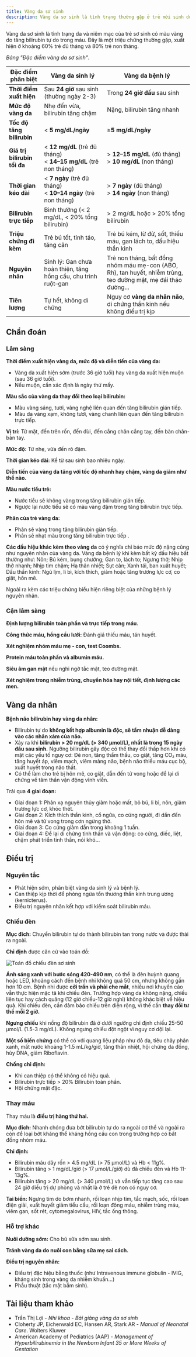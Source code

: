 ```yaml
---
title: Vàng da sơ sinh
description: Vàng da sơ sinh là tình trạng thường gặp ở trẻ mới sinh do tăng bilirubin máu, có thể sinh lý hoặc bệnh lý.
---
```


Vàng da sơ sinh là tình trạng da và niêm mạc của trẻ sơ sinh có màu vàng do tăng bilirubin tự do trong máu. Đây là một triệu chứng thường gặp, xuất hiện ở khoảng 60% trẻ đủ tháng và 80% trẻ non tháng.

_Bảng "Đặc điểm vàng da sơ sinh"_.

| Đặc điểm phân biệt           | Vàng da sinh lý                                                      | Vàng da bệnh lý                                                                                                |
| ---------------------------- | -------------------------------------------------------------------- | -------------------------------------------------------------------------------------------------------------- |
| **Thời điểm xuất hiện**      | Sau **24 giờ** sau sinh (thường ngày 2-3)                            | Trong **24 giờ đầu** sau sinh                                                                                  |
| **Mức độ vàng da**           | Nhẹ đến vừa, bilirubin tăng chậm                                     | Nặng, bilirubin tăng nhanh                                                                                     |
| **Tốc độ tăng bilirubin**    | < **5 mg/dL/ngày**                                                   | ≥**5 mg/dL/ngày**                                                                                              |
| **Giá trị bilirubin tối đa** | < **12 mg/dL** (trẻ đủ tháng) <br> < **14–15 mg/dL** (trẻ non tháng) | > **12–15 mg/dL** (đủ tháng) <br> > **10 mg/dL** (non tháng)                                                   |
| **Thời gian kéo dài**        | < **7 ngày** (trẻ đủ tháng) <br> < **10–14 ngày** (trẻ non tháng)    | > **7 ngày** (đủ tháng) <br> > **14 ngày** (non tháng)                                                         |
| **Bilirubin trực tiếp**      | Bình thường (< 2 mg/dL, < 20% tổng bilirubin)                        | > 2 mg/dL hoặc > 20% tổng bilirubin                                                                            |
| **Triệu chứng đi kèm**       | Trẻ bú tốt, tỉnh táo, tăng cân                                       | Trẻ bú kém, lừ đừ, sốt, thiếu máu, gan lách to, dấu hiệu thần kinh                                             |
| **Nguyên nhân**              | Sinh lý: Gan chưa hoàn thiện, tăng hồng cầu, chu trình ruột–gan      | Trẻ non tháng, bất đồng nhóm máu mẹ-con (ABO, Rh), tan huyết, nhiễm trùng, teo đường mật, mẹ đái tháo đường... |
| **Tiên lượng**               | Tự hết, không di chứng                                               | Nguy cơ **vàng da nhân não**, di chứng thần kinh nếu không điều trị kịp                                        |

## Chẩn đoán

### Lâm sàng

**Thời điểm xuất hiện vàng da, mức độ và diễn tiến của vàng da:**

- Vàng da xuất hiện sớm (trước 36 giờ tuổi) hay vàng da xuất hiện muộn (sau 36 giờ tuổi).
- Nếu muộn, cần xác định là ngày thứ mấy.

**Màu sắc của vàng da thay đổi theo loại bilirubin:**

- Màu vàng sáng, tươi, vàng nghệ liên quan đến tăng bilirubin gián tiếp.
- Màu da vàng xạm, không tươi, vàng chanh liên quan đến tăng bilirubin trực tiếp.

**Vị trí:** Từ mặt, đến trên rốn, đến đùi, đến cẳng chân cẳng tay, đến bàn chân-bàn tay.

**Mức độ:** Từ nhẹ, vừa đến rõ đậm.

**Thời gian kéo dài:** Kể từ sau sinh bao nhiêu ngày.

**Diễn tiến của vàng da tăng với tốc độ nhanh hay chậm, vàng da giảm như thế nào.**

**Màu nước tiểu trẻ:**

- Nước tiểu sẽ không vàng trong tăng bilirubin gián tiếp.
- Ngược lại nước tiểu sẽ có màu vàng đậm trong tăng bilirubin trực tiếp.

**Phân của trẻ vàng da:**

- Phân sẽ vàng trong tăng bilirubin gián tiếp.
- Phân sẽ nhạt màu trong tăng bilirubin trực tiếp .

**Các dấu hiệu khác kèm theo vàng da** có ý nghĩa chỉ báo mức độ nặng cũng như nguyên nhân của vàng da. Vàng da bệnh lý khi kèm bất kỳ dấu hiệu bất thường như: Nôn; Bú kém, bụng chướng; Gan to, lách to; Ngưng thở; Nhịp thở nhanh; Nhịp tim chậm; Hạ thân nhiệt; Sụt cân; Xanh tái, ban xuất huyết; Dấu thần kinh: Ngủ lịm, li bì, kích thích, giảm hoặc tăng trương lực cơ, co giật, hôn mê.

Ngoài ra kèm các triệu chứng biểu hiện riêng biệt của những bệnh lý nguyên nhân.

### Cận lâm sàng

**Định lượng bilirubin toàn phần và trực tiếp trong máu.**

**Công thức máu, hồng cầu lưới:** Đánh giá thiếu máu, tán huyết.

**Xét nghiệm nhóm máu mẹ - con, test Coombs.**

**Protein máu toàn phần và albumin máu.**

**Siêu âm gan mật** nếu nghi ngờ tắc mật, teo đường mật.

**Xét nghiệm trong nhiễm trùng, chuyển hóa hay nội tiết, định lượng các men.**

## Vàng da nhân

**Bệnh não bilirubin hay vàng da nhân:**

- Bilirubin tự do **không kết hợp albumin là độc, sẽ tẩm nhuận dễ dàng vào các nhân xám của não.**
- Xảy ra khi **bilirubin > 20 mg/dL (> 340 µmol/L), nhất là trong 15 ngày đầu sau sinh.** Ngưỡng bilirubin gây độc có thể thay đổi thấp hơn khi có mặt các yếu tố nguy cơ: Đẻ non, tăng thẩm thấu, co giật, tăng CO₂ máu, tăng huyết áp, viêm mạch, viêm màng não, bệnh não thiếu máu cục bộ, xuất huyết trong não thất.
- Có thể làm cho trẻ bị hôn mê, co giật, dẫn đến tử vong hoặc để lại di chứng về tâm thần vận động vĩnh viễn.

Trải qua **4 giai đoạn:**

- Giai đoạn 1: Phản xạ nguyên thủy giảm hoặc mất, bỏ bú, li bì, nôn, giảm trương lực cơ, khóc thét.
- Giai đoạn 2: Kích thích thần kinh, cổ ngửa, co cứng người, đi dần đến hôn mê và tử vong trong cơn ngừng thở.
- Giai đoạn 3: Co cứng giảm dần trong khoảng 1 tuần.
- Giai đoạn 4: Để lại di chứng tinh thần và vận động: co cứng, điếc, liệt, chậm phát triển tinh thần, nói khó...

## Điều trị

### Nguyên tắc

- Phát hiện sớm, phân biệt vàng da sinh lý và bệnh lý.
- Can thiệp kịp thời để phòng ngừa tổn thương thần kinh trung ương (kernicterus).
- Điều trị nguyên nhân kết hợp với kiểm soát bilirubin máu.

### Chiếu đèn

**Mục đích:** Chuyển bilirubin tự do thành bilirubin tan trong nước và được thải ra ngoài.

**Chỉ định** được căn cứ vào toán đồ:

![Toán đồ chiếu đèn sơ sinh](./_images/toan-do-chieu-den-so-sinh.jpeg)

**Ánh sáng xanh với bước sóng 420-490 nm**, có thể là đèn huỳnh quang hoặc LED, khoảng cách đến bệnh nhi không quá 50 cm, nhưng không gần hơn 10 cm. Bệnh nhi được **cởi trần và phải che mắt**, nhiều nơi khuyến cáo vẫn thực hiện mặc tã khi chiếu đèn. Trường hợp vàng da không nặng, chiếu liên tục hay cách quãng (12 giờ chiếu-12 giờ nghỉ) không khác biệt về hiệu quả. Khi chiếu đèn, cần đảm bảo chiếu trên diện rộng, vì thế cần **thay đổi tư thế mỗi 2 giờ.**

**Ngưng chiếu** khi nồng độ bilirubin đã ở dưới ngưỡng chỉ định chiếu 25-50 µmol/L (1.5-3 mg/dL). Không ngưng chiếu đột ngột vì nguy cơ dội lại.

**Một số biến chứng** có thể có với quang liệu pháp như đỏ da, tiêu chảy phân xanh, mất nước khoảng 1-1.5 mL/kg/giờ, tăng thân nhiệt, hội chứng da đồng, hủy DNA, giảm Riboflavin.

**Chống chỉ định:**

- Khi can thiệp có thể không có hiệu quả.
- Bilirubin trực tiếp > 20% Bilirubin toàn phần.
- Hội chứng mật đặc.

### Thay máu

Thay máu là **điều trị hàng thứ hai.**

**Mục đích:** Nhanh chóng đưa bớt bilirubin tự do ra ngoài cơ thể và ngoài ra còn để loại bớt kháng thể kháng hồng cầu con trong trường hợp có bất đồng nhóm máu.

**Chỉ định:**

- Bilirubin máu dây rốn > 4.5 mg/dL (> 75 µmol/L) và Hb < 11g%.
- Bilirubin tăng > 1 mg/dL/giờ (> 17 µmol/L/giờ) dù đã chiếu đèn và Hb 11-13g%.
- Bilirubin tăng > 20 mg/dL (> 340 µmol/L) và vẫn tiếp tục tăng cao sau 24 giờ điều trị dự phòng và nhất là ở trẻ đẻ non có nguy cơ.

**Tai biến:** Ngưng tim do bơm nhanh, rối loạn nhịp tim, tắc mạch, sốc, rối loạn điện giải, xuất huyết giảm tiểu cầu, rối loạn đông máu, nhiễm trùng máu, viêm gan, sốt rét, cytomegalovirus, HIV, tắc ống thông.

### Hỗ trợ khác

**Nuôi dưỡng sớm:** Cho bú sữa sớm sau sinh.

**Tránh vàng da do nuôi con bằng sữa mẹ sai cách.**

**Điều trị nguyên nhân:**

- Điều trị đặc hiệu bằng thuốc (như Intravenous immune globulin - IVIG, kháng sinh trong vàng da nhiễm khuẩn...)
- Phẫu thuật (tắc mật bẩm sinh).

## Tài liệu tham khảo

- Trần Thị Lợi - _Nhi khoa - Bài giảng vàng da sơ sinh_
- Cloherty JP, Eichenwald EC, Hansen AR, Stark AR - _Manual of Neonatal Care_. Wolters Kluwer
- American Academy of Pediatrics (AAP) - _Management of Hyperbilirubinemia in the Newborn Infant 35 or More Weeks of Gestation_
